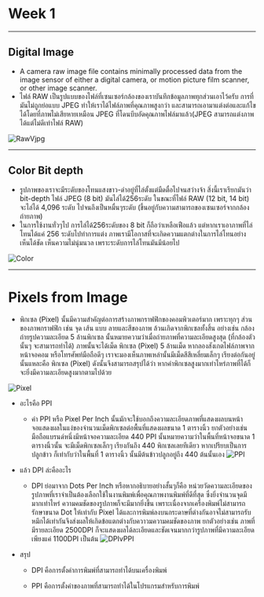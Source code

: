 # Week 1
---
## Digital Image 
 * A camera raw image file contains minimally processed data from the image sensor of either a digital camera, or motion picture film scanner, or other image scanner.
 * ไฟล์ RAW เป็นรูปแบบของไฟล์ที่เซนเซอร์กล้องของเราบันทึกข้อมูลภาพทุกส่วนเอาไว้ครับ การที่มันไม่ถูกย่อแบบ JPEG ทำให้เราได้ไฟล์ภาพที่คุณภาพสูงกว่า และสามารถเอามาแต่งต่อและแก้ไขได้โดยที่ภาพไม่เสียหายเหมือน JPEG ที่โดนบีบอัดคุณภาพไฟล์มาแล้ว(JPEG สามารถแต่งภาพได้แต่ไม่ดีเท่าไฟล์ RAW)
 
 ![RawVjpg](http://www.zoomcamera.net/images/column_1484708113/raw%20file%20raw%20vs%20jpeg.jpg)

---
## Color Bit depth
* รูปภาพของเราจะมีระดับของโทนแสงขาว-ดำอยู่ที่ไล่ตั้งแต่มืดตื๋อไปจนสว่างจ้า สิ่งนี้เราเรียกมันว่า bit-depth ไฟล์ JPEG (8 bit) มันไล่ได้256ระดับ ในขณะที่ไฟล์ RAW (12 bit, 14 bit) จะไล่ได้ 4,096 ระดับ ไปจนถึงเป็นหมื่นๆระดับ (ขึ้นอยู่กับความสามารถของเซนเซอร์จากกล้องถ่ายภาพ)
* ในการใช้งานทั่วๆไป การไล่ได้256ระดับของ 8 bit ก็ถือว่าเหลือเฟือแล้ว แต่หากเราเอาภาพที่ไล่โทนได้แค่ 256 ระดับไปทำการแต่ง ภาพเรามีโอกาสที่จะเกิดความแตกต่างในการไล่โทนอย่างเห็นได้ชัด เห็นความไม่นุ่มนวล เพราะระดับการไล่โทนมันมีน้อยไป

![Color](https://www.azooptics.com/images/Article_Images/ImageForArticle_1151(1).jpg)

----

# Pixels from Image 
 * พิกเซล (Pixel) นั้นมีความสำคัญต่อการสร้างภาพกราฟฟิกของคอมพิวเตอร์มาก เพราะทุกๆ ส่วนของภาพกราฟฟิก เช่น จุด เส้น แบบ ลายและสีของภาพ ล้วนเกิดจากพิกเซลทั้งสิ้น อย่างเช่น กล้องถ่ายรูปความละเอียด 5 ล้านพิกเซล นั้นหมายความว่าเมื่อถ่ายภาพที่ความละเอียดสูงสุด (ที่กล้องตัวนั้นๆ จะสามารถทำได้) ภาพนั้นจะได้เม็ด พิกเซล (Pixel) 5 ล้านเม็ด หากลองสังเกตไฟล์ภาพจากหน้าจอคอม หรือโทรศัพท์มือถือดีๆ เราจะมองเห็นภาพเหล่านั้นมีเม็ดสีสีเหลี่ยมเล็กๆ เรียงต่อกันอยู่ นั้นแหละคือ พิกเซล (Pixel) ดังนั้นจึงสามารถสรุปได้ว่า หากค่าพิกเซลสูงมากเท่าไหร่ภาพที่ได้ก็จะยิ่งมีความละเอียดสูงมากตามไปด้วย

 ![Pixel](https://image.slidesharecdn.com/20110615-02-digitization-110621100127-phpapp02/95/introduction-to-images-digitization-17-728.jpg?cb=1308650632)

 * อะไรคือ PPI
   * ค่า PPI หรือ Pixel Per Inch นั้นมักจะใช้บอกถึงความละเอียดภาพที่แสดงผลบนหน้าจอแสดงผลในแง่ของจำนวนเม็ดพิกเซลต่อพื้นที่แสดงผลขนาด 1 ตารางนิ้ว ยกตัวอย่างเช่น มือถือแบรนด์หนึ่งมีหน้าจอความละเอียด 440 PPI นั้นหมายความว่าในพื้นที่หน้าจอขนาด 1 ตารางนิ้วนั้น จะมีเม็ดพิกเซลเล็กๆ เรียงกันถึง 440 พิกเซลเลยทีเดียว หากเปรียบเป็นการปลูกข้าว ก็เท่ากับว่าในพื้นที่ 1 ตารางนิ้ว นั้นมีต้นข้าวปลูกอยู่ถึง 440 ต้นนั้นเอง
   ![PPI](https://news.siamphone.com/upload/news/nw14918/6.1.jpg)
 * แล้ว DPI ล่ะคืออะไร
   * DPI ย่อมาจาก Dots Per Inch หรือหากอธิบายอย่างสั้นๆก็คือ หน่วยวัดความละเอียดของรูปภาพที่เราจำเป็นต้องเลือกใช้ในงานพิมพ์เพื่อคุณภาพงานพิมพ์ที่ดีที่สุด ซึ่งยิ่งจำนวนจุดมีมากเท่าไหร่ ความคมชัดของรูปภาพก็จะมีมากยิ่งขึ้น เพราะเนื่องจากเครื่องพิมพ์ไม่สามารถรักษาขนาด Dot ให้เท่ากับ Pixel ได้และการพิมพ์ลงบนกระดาษที่ต่างกันอาจไม่สามารถรับหมึกได้เท่ากันจึงส่งผลให้เกิดข้อแตกต่างกับควาวมความคมชัดของภาพ ยกตัวอย่างเช่น ภาพที่มีรายละเอียด 2500DPI ก็จะแสดงผลได้ละเอียดและชัดเจนมากกว่ารูปภาพที่มีความละเอียดเพียงแค่ 1100DPI เป็นต้น
   ![DPIvPPI](https://www.gogoprint.co.th/media/wysiwyg/888.jpg)

* สรุป 
   * DPI คือการตั้งค่าการพิมพ์ที่สามารถทำได้บนเครื่องพิมพ์

   * PPI คือการตั้งค่าของภาพที่สามารถทำได้ในโปรแกรมสำหรับการพิมพ์